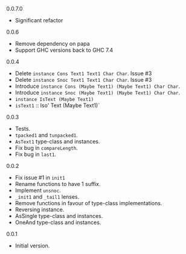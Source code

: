 0.0.7.0

* Significant refactor

0.0.6

* Remove dependency on papa
* Support GHC versions back to GHC 7.4

0.0.4

* Delete `instance Cons Text1 Text1 Char Char`. Issue #3
* Delete `instance Snoc Text1 Text1 Char Char`. Issue #3
* Introduce `instance Cons (Maybe Text1) (Maybe Text1) Char Char`.
* Introduce `instance Snoc (Maybe Text1) (Maybe Text1) Char Char`.
* `instance IsText (Maybe Text1)`
* `isText1` :: Iso' Text (Maybe Text1)`

0.0.3

* Tests.
* `tpacked1` and `tunpacked1`.
* `AsText1` type-class and instances.
* Fix bug in `compareLength`.
* Fix bug in `last1`.

0.0.2

* Fix issue #1 in `init1`
* Rename functions to have 1 suffix.
* Implement `unsnoc`.
* `_init1` and `_tail1` lenses.
* Remove functions in favour of type-class implementations.
* Reversing instance.
* AsSingle type-class and instances.
* OneAnd type-class and instances.

0.0.1

* Initial version.
